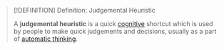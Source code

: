 >[!DEFINITION] Definition: Judgemental Heuristic
>
>A **judgemental heuristic** is a quick [cognitive](../Social%20Cognition.md) shortcut which is used by people to make quick judgements and decisions, usually as a part of [automatic thinking](../Automatic%20Thinking.md).
>